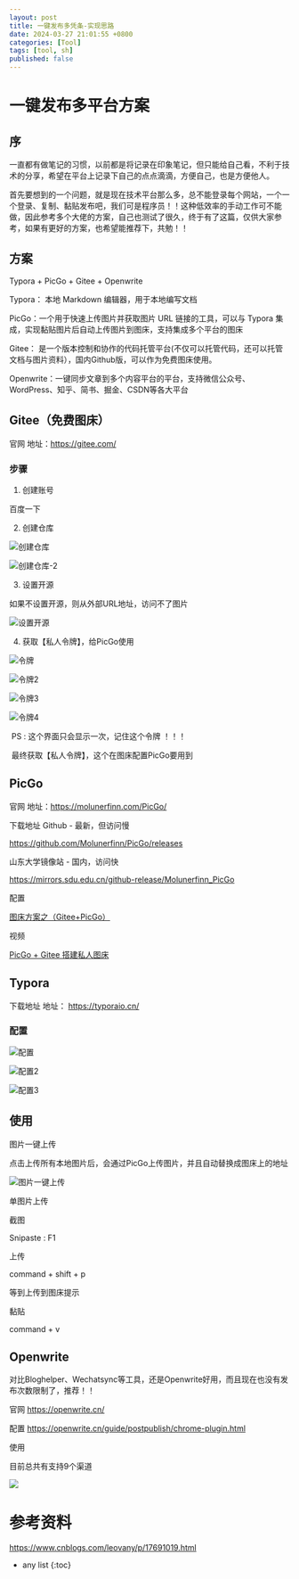 ```yaml
---
layout: post
title: 一键发布多凭条-实现思路
date: 2024-03-27 21:01:55 +0800
categories: [Tool]
tags: [tool, sh]
published: false
---
```


# 一键发布多平台方案
## 序

一直都有做笔记的习惯，以前都是将记录在印象笔记，但只能给自己看，不利于技术的分享，希望在平台上记录下自己的点点滴滴，方便自己，也是方便他人。

首先要想到的一个问题，就是现在技术平台那么多，总不能登录每个网站，一个一个登录、复制、黏贴发布吧，我们可是程序员！！这种低效率的手动工作可不能做，因此参考多个大佬的方案，自己也测试了很久，终于有了这篇，仅供大家参考，如果有更好的方案，也希望能推荐下，共勉！！

## 方案

Typora + PicGo + Gitee + Openwrite

Typora： 本地 Markdown 编辑器，用于本地编写文档

PicGo：一个用于快速上传图片并获取图片 URL 链接的工具，可以与 Typora 集成，实现黏贴图片后自动上传图片到图床，支持集成多个平台的图床

Gitee： 是一个版本控制和协作的代码托管平台(不仅可以托管代码，还可以托管文档与图片资料），国内Github版，可以作为免费图床使用。

Openwrite：一键同步文章到多个内容平台的平台，支持微信公众号、WordPress、知乎、简书、掘金、CSDN等各大平台

## Gitee（免费图床）

官网 地址：https://gitee.com/

### 步骤

1) 创建账号

百度一下

2) 创建仓库

![创建仓库](https://img2023.cnblogs.com/other/3272173/202309/3272173-20230910122821026-109485423.png)

![创建仓库-2](https://img2023.cnblogs.com/other/3272173/202309/3272173-20230910122823230-1793644971.png)

3) 设置开源

如果不设置开源，则从外部URL地址，访问不了图片

![设置开源](https://img2023.cnblogs.com/other/3272173/202309/3272173-20230910122823948-683732620.png)

4) 获取【私人令牌】，给PicGo使用

![令牌](https://img2023.cnblogs.com/other/3272173/202309/3272173-20230910122824402-1587001540.png)

![令牌2](https://img2023.cnblogs.com/other/3272173/202309/3272173-20230910122824850-1419476863.png)

![令牌3](https://img2023.cnblogs.com/other/3272173/202309/3272173-20230910122825455-986215267.png)

![令牌4](https://img2023.cnblogs.com/other/3272173/202309/3272173-20230910122826042-2072525749.png)

​ PS : 这个界面只会显示一次，记住这个令牌 ！！！

​ 最终获取【私人令牌】，这个在图床配置PicGo要用到

## PicGo

官网 地址：https://molunerfinn.com/PicGo/

下载地址
Github - 最新，但访问慢

https://github.com/Molunerfinn/PicGo/releases

山东大学镜像站 - 国内，访问快

https://mirrors.sdu.edu.cn/github-release/Molunerfinn_PicGo

配置

[图床方案之（Gitee+PicGo）](https://zhuanlan.zhihu.com/p/355919389)

视频

[PicGo + Gitee 搭建私人图床](https://www.bilibili.com/video/BV1hT4y1f7Mf/?spm_id_from=333.337.search-card.all.click&vd_source=1d31e698afb74bb3222db3bb76f9b408)

## Typora

下载地址 地址： https://typoraio.cn/

### 配置

![配置](https://img2023.cnblogs.com/other/3272173/202309/3272173-20230910122826779-1455247145.png)

![配置2](https://img2023.cnblogs.com/other/3272173/202309/3272173-20230910122831020-801580144.png)

![配置3](https://img2023.cnblogs.com/other/3272173/202309/3272173-20230910122832198-1060525066.png)

## 使用

图片一键上传

点击上传所有本地图片后，会通过PicGo上传图片，并且自动替换成图床上的地址

![图片一键上传](https://img2023.cnblogs.com/other/3272173/202309/3272173-20230910122835017-1411979643.png)

单图片上传

截图

Snipaste : F1

上传

command + shift + p

等到上传到图床提示

黏贴

command + v

## Openwrite

对比Bloghelper、Wechatsync等工具，还是Openwrite好用，而且现在也没有发布次数限制了，推荐！！

官网 https://openwrite.cn/

配置 https://openwrite.cn/guide/postpublish/chrome-plugin.html

使用

目前总共有支持9个渠道

![](https://gitee.com/houbinbin/imgbed/raw/master/img/diary-968592_1280.jpg)

# 参考资料

https://www.cnblogs.com/leovany/p/17691019.html

* any list
{:toc}
